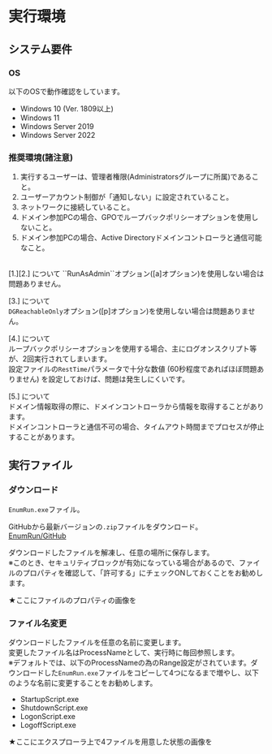 # 実行環境

## システム要件

### OS

以下のOSで動作確認をしています。
- Windows 10 (Ver. 1809以上)
- Windows 11
- Windows Server 2019
- Windows Server 2022

### 推奨環境(諸注意)

1. 実行するユーザーは、管理者権限(Administratorsグループに所属)であること。
2. ユーザーアカウント制御が「通知しない」に設定されていること。
3. ネットワークに接続していること。
4. ドメイン参加PCの場合、GPOでループバックポリシーオプションを使用しないこと。
5. ドメイン参加PCの場合、Active Directoryドメインコントローラと通信可能なこと。

<br>
[1.][2.] について  
``RunAsAdmin``オプション([a]オプション)を使用しない場合は問題ありません。

[3.] について  
``DGReachableOnly``オプション([p]オプション)を使用しない場合は問題ありません。

[4.] について  
ループバックポリシーオプションを使用する場合、主にログオンスクリプト等が、2回実行されてしまいます。  
設定ファイルの``RestTime``パラメータで十分な数値 (60秒程度であればほぼ問題ありません) を設定しておけば、問題は発生しにくいです。  

[5.] について  
ドメイン情報取得の際に、ドメインコントローラから情報を取得することがあります。  
ドメインコントローラと通信不可の場合、タイムアウト時間までプロセスが停止することがあります。




## 実行ファイル

### ダウンロード

``EnumRun.exe``ファイル。

GitHubから最新バージョンの``.zip``ファイルをダウンロード。  
[EnumRun/GitHub](https://github.com/tgiqfe/EnumRun/releases/latest)

ダウンロードしたファイルを解凍し、任意の場所に保存します。  
※このとき、セキュリティブロックが有効になっている場合があるので、ファイルのプロパティを確認して、「許可する」にチェックONしておくことをお勧めします。

★ここにファイルのプロパティの画像を

### ファイル名変更

ダウンロードしたファイルを任意の名前に変更します。  
変更したファイル名はProcessNameとして、実行時に毎回参照します。  
※デフォルトでは、以下のProcessNameの為のRange設定がされています。ダウンロードした``EnumRun.exe``ファイルをコピーして4つになるまで増やし、以下のような名前に変更することをお勧めします。
- StartupScript.exe
- ShutdownScript.exe
- LogonScript.exe
- LogoffScript.exe

★ここにエクスプローラ上で4ファイルを用意した状態の画像を















